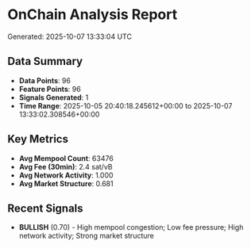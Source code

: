 # OnChain Analysis Report
Generated: 2025-10-07 13:33:04 UTC

## Data Summary
- **Data Points**: 96
- **Feature Points**: 96
- **Signals Generated**: 1
- **Time Range**: 2025-10-05 20:40:18.245612+00:00 to 2025-10-07 13:33:02.308546+00:00

## Key Metrics
- **Avg Mempool Count**: 63476
- **Avg Fee (30min)**: 2.4 sat/vB
- **Avg Network Activity**: 1.000
- **Avg Market Structure**: 0.681

## Recent Signals
- **BULLISH** (0.70) - High mempool congestion; Low fee pressure; High network activity; Strong market structure

